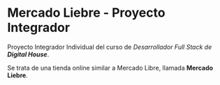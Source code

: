 # Mercado Liebre - Proyecto Integrador

Proyecto Integrador Individual del curso de *Desarrollador Full Stack de **Digital House***.

Se trata de una tienda online similar a Mercado Libre, llamada **Mercado Liebre**.